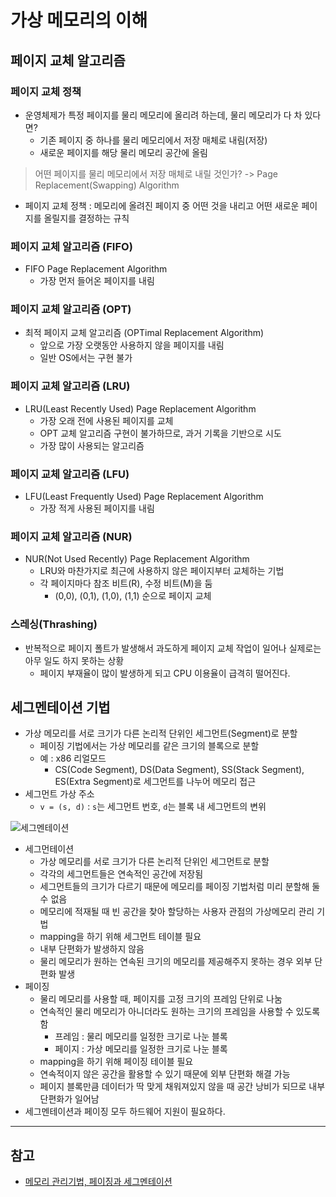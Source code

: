 # 가상 메모리의 이해

## 페이지 교체 알고리즘

### 페이지 교체 정책

* 운영체제가 특정 페이지를 물리 메모리에 올리려 하는데, 물리 메모리가 다 차 있다면?
  * 기존 페이지 중 하나를 물리 메모리에서 저장 매체로 내림(저장)
  * 새로운 페이지를 해당 물리 메모리 공간에 올림

> 어떤 페이지를 물리 메모리에서 저장 매체로 내릴 것인가? -> Page Replacement(Swapping) Algorithm

* 페이지 교체 정책 : 메모리에 올려진 페이지 중 어떤 것을 내리고 어떤 새로운 페이지를 올릴지를 결정하는 규칙



### 페이지 교체 알고리즘 (FIFO)

* FIFO Page Replacement Algorithm
  * 가장 먼저 들어온 페이지를 내림



### 페이지 교체 알고리즘 (OPT)

* 최적 페이지 교체 알고리즘 (OPTimal Replacement Algorithm)
  * 앞으로 가장 오랫동안 사용하지 않을 페이지를 내림
  * 일반 OS에서는 구현 불가



### 페이지 교체 알고리즘 (LRU)

* LRU(Least Recently Used) Page Replacement Algorithm
  * 가장 오래 전에 사용된 페이지를 교체
  * OPT 교체 알고리즘 구현이 불가하므로, 과거 기록을 기반으로 시도
  * 가장 많이 사용되는 알고리즘



### 페이지 교체 알고리즘 (LFU)

* LFU(Least Frequently Used) Page Replacement Algorithm
  * 가장 적게 사용된 페이지를 내림



### 페이지 교체 알고리즘 (NUR)

* NUR(Not Used Recently) Page Replacement Algorithm
  * LRU와 마찬가지로 최근에 사용하지 않은 페이지부터 교체하는 기법
  * 각 페이지마다 참조 비트(R), 수정 비트(M)을 둠
    * (0,0), (0,1), (1,0), (1,1) 순으로 페이지 교체



### 스레싱(Thrashing)

* 반복적으로 페이지 폴트가 발생해서 과도하게 페이지 교체 작업이 일어나 실제로는 아무 일도 하지 못하는 상황
  * 페이지 부재율이 많이 발생하게 되고 CPU 이용율이 급격히 떨어진다.





## 세그멘테이션 기법

* 가상 메모리를 서로 크기가 다른 논리적 단위인 세그먼트(Segment)로 분할
  * 페이징 기법에서는 가상 메모리를 같은 크기의 블록으로 분할
  * 예 : x86 리얼모드
    * CS(Code Segment), DS(Data Segment), SS(Stack Segment), ES(Extra Segment)로 세그먼트를 나누어 메모리 접근
* 세그먼트 가상 주소
  * `v = (s, d)` : `s`는 세그먼트 번호, `d`는 블록 내 세그먼트의 변위

![세그멘테이션](https://2.bp.blogspot.com/-eP3hp95aKQ0/WRcXxlI-ilI/AAAAAAAABRQ/LTsK72INkuEpxpUPLY9Y3bJtjScM1Jc1gCLcB/s1600/segmentation.png)



* 세그먼테이션
  * 가상 메모리를 서로 크기가 다른 논리적 단위인 세그먼트로 분할
  * 각각의 세그먼트들은 연속적인 공간에 저장됨
  * 세그먼트들의 크기가 다르기 때문에 메모리를 페이징 기법처럼 미리 분할해 둘 수 없음
  * 메모리에 적재될 때 빈 공간을 찾아 할당하는 사용자 관점의 가상메모리 관리 기법
  * mapping을 하기 위해 세그먼트 테이블 필요
  * 내부 단편화가 발생하지 않음
  * 물리 메모리가 원하는 연속된 크기의 메모리를 제공해주지 못하는 경우 외부 단편화 발생
* 페이징
  * 물리 메모리를 사용할 때, 페이지를 고정 크기의 프레임 단위로 나눔
  * 연속적인 물리 메모리가 아니더라도 원하는 크기의 프레임을 사용할 수 있도록 함
    * 프레임 : 물리 메모리를 일정한 크기로 나눈 블록
    * 페이지 : 가상 메모리를 일정한 크기로 나눈 블록
  * mapping을 하기 위해 페이징 테이블 필요
  * 연속적이지 않은 공간을 활용할 수 있기 때문에 외부 단편화 해결 가능
  * 페이지 블록만큼 데이터가 딱 맞게 채워져있지 않을 때 공간 낭비가 되므로 내부 단편화가 일어남
* 세그멘테이션과 페이징 모두 하드웨어 지원이 필요하다.





---

## 참고

* [메모리 관리기법, 페이징과 세그멘테이션](https://sycho-lego.tistory.com/10)



